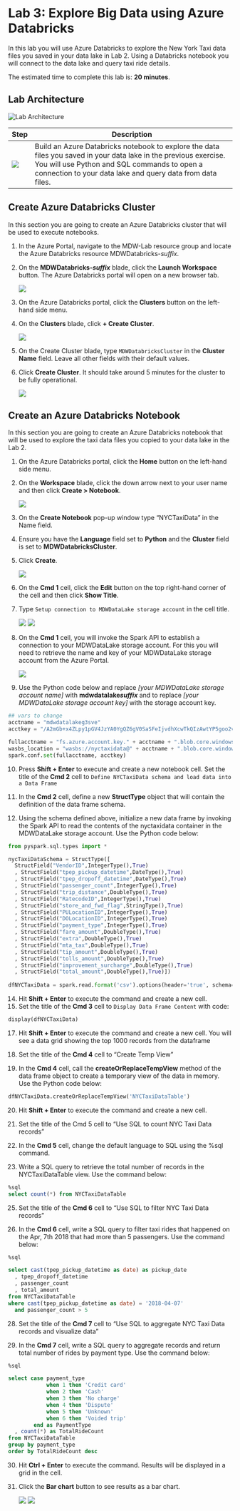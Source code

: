 # Lab 3: Explore Big Data using Azure Databricks
In this lab you will use Azure Databricks to explore the New York Taxi data files you saved in your data lake in Lab 2. Using a Databricks notebook you will connect to the data lake and query taxi ride details. 

The estimated time to complete this lab is: **20 minutes**.

## Lab Architecture
![Lab Architecture](./Media/Lab3-Image01.png)

Step     | Description
-------- | -----
![](./Media/Red1.png) |Build an Azure Databricks notebook to explore the data files you saved in your data lake in the previous exercise. You will use Python and SQL commands to open a connection to your data lake and query data from data files.

## Create Azure Databricks Cluster 
In this section you are going to create an Azure Databricks cluster that will be used to execute notebooks.

1.	In the Azure Portal, navigate to the MDW-Lab resource group and locate the Azure Databricks resource MDWDatabricks-*suffix*.
2.	On the **MDWDatabricks-*suffix*** blade, click the **Launch Workspace** button. The Azure Databricks portal will open on a new browser tab.

    ![](./Media/Lab3-Image02.png)

3.	On the Azure Databricks portal, click the **Clusters** button on the left-hand side menu. 
4.	On the **Clusters** blade, click **+ Create Cluster**.

    ![](./Media/Lab3-Image03.png)

5.	On the Create Cluster blade, type `MDWDatabricksCluster` in the **Cluster Name** field. Leave all other fields with their default values.
6.	Click **Create Cluster**. It should take around 5 minutes for the cluster to be fully operational.

    ![](./Media/Lab3-Image04.png)

## Create an Azure Databricks Notebook 
In this section you are going to create an Azure Databricks notebook that will be used to explore the taxi data files you copied to your data lake in the Lab 2. 

1.	On the Azure Databricks portal, click the **Home** button on the left-hand side menu. 
2.	On the **Workspace** blade, click the down arrow next to your user name and then click **Create > Notebook**.

    ![](./Media/Lab3-Image05.jpg)

3.	On the **Create Notebook** pop-up window type “NYCTaxiData” in the Name field.
4.	Ensure you have the **Language** field set to **Python** and the **Cluster** field is set to **MDWDatabricksCluster**.
5.	Click **Create**.

    ![](./Media/Lab3-Image06.png)

6.	On the **Cmd 1** cell, click the **Edit** button on the top right-hand corner of the cell and then click **Show Title**.
7.	Type `Setup connection to MDWDataLake storage account` in the cell title.

    ![](./Media/Lab3-Image07.png)
    ![](./Media/Lab3-Image08.png)

8.	On the **Cmd 1** cell, you will invoke the Spark API to establish a connection to your MDWDataLake storage account. For this you will need to retrieve the name and key of your MDWDataLake storage account from the Azure Portal. 

    ![](./Media/Lab3-Image15.png)

9.	Use the Python code below and replace *[your MDWDataLake storage account name]* with **mdwdatalake*suffix*** and to replace *[your MDWDataLake storage account key]* with the storage account key.

```python
## vars to change
acctname = "mdwdatalakeg3sve"
acctkey = "/A2mGb+x4ZLpy1pGV4JzYA0YgQZ6gV0SaSFeIjvdhXcwTkQIzAwtYP5goo2vW6dYa1i1Ng9hLWwOiKv7XUxDIQ=="

fullacctname = "fs.azure.account.key." + acctname + ".blob.core.windows.net"
wasbs_location = "wasbs://nyctaxidata@" + acctname + ".blob.core.windows.net/"
spark.conf.set(fullacctname, acctkey)

```

10.	Press **Shift + Enter** to execute and create a new notebook cell. 
Set the title of the **Cmd 2** cell to `Define NYCTaxiData schema and load data into a Data Frame`

11.	In the **Cmd 2** cell, define a new **StructType** object that will contain the definition of the data frame schema.
12.	Using the schema defined above, initialize a new data frame by invoking the Spark API to read the contents of the nyctaxidata container in the MDWDataLake storage account. Use the Python code below:

```python
from pyspark.sql.types import *

nycTaxiDataSchema = StructType([
  StructField("VendorID",IntegerType(),True)
  , StructField("tpep_pickup_datetime",DateType(),True)
  , StructField("tpep_dropoff_datetime",DateType(),True)
  , StructField("passenger_count",IntegerType(),True)
  , StructField("trip_distance",DoubleType(),True)
  , StructField("RatecodeID",IntegerType(),True)
  , StructField("store_and_fwd_flag",StringType(),True)
  , StructField("PULocationID",IntegerType(),True)
  , StructField("DOLocationID",IntegerType(),True)
  , StructField("payment_type",IntegerType(),True)
  , StructField("fare_amount",DoubleType(),True)
  , StructField("extra",DoubleType(),True)
  , StructField("mta_tax",DoubleType(),True)
  , StructField("tip_amount",DoubleType(),True)
  , StructField("tolls_amount",DoubleType(),True)
  , StructField("improvement_surcharge",DoubleType(),True)
  , StructField("total_amount",DoubleType(),True)])
  
dfNYCTaxiData = spark.read.format('csv').options(header='true', schema=nycTaxiDataSchema).load(wasbs_location)
```

14.	Hit **Shift + Enter** to execute the command and create a new cell. 
15.	Set the title of the **Cmd 3** cell to `Display Data Frame Content` with code:  

```python
display(dfNYCTaxiData)
```
17.	Hit **Shift + Enter** to execute the command and create a new cell. You will see a data grid showing the top 1000 records from the dataframe

18.	Set the title of the **Cmd 4** cell to “Create Temp View”
19.	In the **Cmd 4** cell, call the **createOrReplaceTempView** method of the data frame object to create a temporary view of the data in memory. Use the Python code below:

```python
dfNYCTaxiData.createOrReplaceTempView('NYCTaxiDataTable')
```
20.	Hit **Shift + Enter** to execute the command and create a new cell. 

21.	Set the title of the Cmd 5 cell to “Use SQL to count NYC Taxi Data records”

22.	In the **Cmd 5** cell, change the default language to SQL using the %sql command. 

23.	Write a SQL query to retrieve the total number of records in the NYCTaxiDataTable view. Use the command below:

```sql
%sql
select count(*) from NYCTaxiDataTable
```

25.	Set the title of the **Cmd 6** cell to “Use SQL to filter NYC Taxi Data records”

26.	In the **Cmd 6** cell, write a SQL query to filter taxi rides that happened on the Apr, 7th 2018 that had more than 5 passengers. Use the command below:

```sql
%sql

select cast(tpep_pickup_datetime as date) as pickup_date
  , tpep_dropoff_datetime
  , passenger_count
  , total_amount
from NYCTaxiDataTable
where cast(tpep_pickup_datetime as date) = '2018-04-07'
  and passenger_count > 5
```

28.	Set the title of the **Cmd 7** cell to “Use SQL to aggregate NYC Taxi Data records and visualize data”

29.	In the **Cmd 7** cell, write a SQL query to aggregate records and return total number of rides by payment type. Use the command below:

```sql
%sql

select case payment_type
            when 1 then 'Credit card'
            when 2 then 'Cash'
            when 3 then 'No charge'
            when 4 then 'Dispute'
            when 5 then 'Unknown'
            when 6 then 'Voided trip'
        end as PaymentType
  , count(*) as TotalRideCount
from NYCTaxiDataTable
group by payment_type
order by TotalRideCount desc

```

30.	Hit **Ctrl + Enter** to execute the command. Results will be displayed in a grid in the cell.

31.	Click the **Bar chart** button to see results as a bar chart.

    ![](./Media/Lab3-Image13.png)
    ![](./Media/Lab3-Image14.png)

